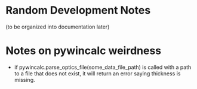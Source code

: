# Random Development Notes

(to be organized into documentation later)

# Notes on pywincalc weirdness

- if pywincalc.parse_optics_file(some_data_file_path) is called with a path to a file that does not exist, it will return an error saying thickness is missing.

